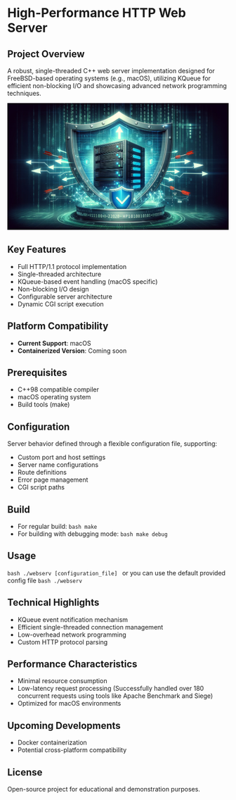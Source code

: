 # High-Performance HTTP Web Server

## Project Overview
A robust, single-threaded C++ web server implementation designed for FreeBSD-based operating systems (e.g., macOS), utilizing KQueue for efficient non-blocking I/O and showcasing advanced network programming techniques.

![HTTP Web Server](./readme/http.webp)

## Key Features
- Full HTTP/1.1 protocol implementation
- Single-threaded architecture
- KQueue-based event handling (macOS specific)
- Non-blocking I/O design
- Configurable server architecture
- Dynamic CGI script execution

## Platform Compatibility
- **Current Support**: macOS
- **Containerized Version**: Coming soon

## Prerequisites
- C++98 compatible compiler
- macOS operating system
- Build tools (make)

## Configuration
Server behavior defined through a flexible configuration file, supporting:
- Custom port and host settings
- Server name configurations
- Route definitions
- Error page management
- CGI script paths

## Build
- For regular build: ```bash make ```
- For building with debugging mode: ```bash make debug ```

## Usage
```bash ./webserv [configuration_file] ``` or you can use the default provided config file ```bash ./webserv ```

## Technical Highlights
- KQueue event notification mechanism
- Efficient single-threaded connection management
- Low-overhead network programming
- Custom HTTP protocol parsing

## Performance Characteristics
- Minimal resource consumption
- Low-latency request processing (Successfully handled over 180 concurrent requests using tools like Apache Benchmark and Siege)
- Optimized for macOS environments

## Upcoming Developments
- Docker containerization
- Potential cross-platform compatibility

## License
Open-source project for educational and demonstration purposes.
